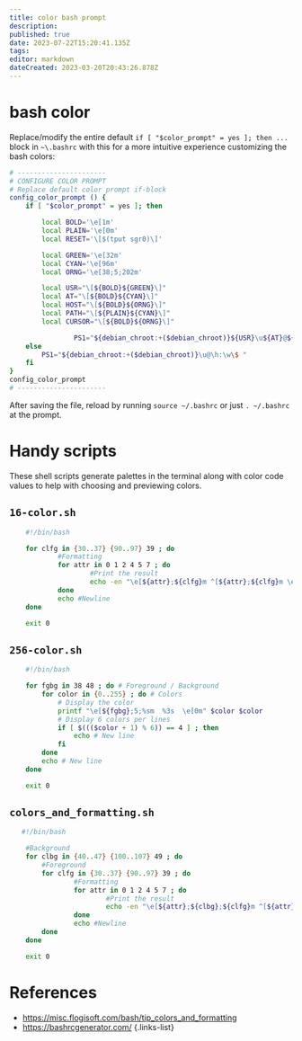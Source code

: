 ```yaml
---
title: color bash prompt
description: 
published: true
date: 2023-07-22T15:20:41.135Z
tags: 
editor: markdown
dateCreated: 2023-03-20T20:43:26.878Z
---
```


# bash color

Replace/modify the entire default `if [ "$color_prompt" = yes ]; then ...` block in `~\.bashrc` with this for a more intuitive experience customizing the bash colors:

```bash
# ----------------------
# CONFIGURE COLOR PROMPT
# Replace default color prompt if-block
config_color_prompt () {
    if [ "$color_prompt" = yes ]; then

        local BOLD='\e[1m'
        local PLAIN='\e[0m'
        local RESET='\[$(tput sgr0)\]'

        local GREEN='\e[32m'
        local CYAN='\e[96m'
        local ORNG='\e[38;5;202m'

        local USR="\[${BOLD}${GREEN}\]"
        local AT="\[${BOLD}${CYAN}\]"
        local HOST="\[${BOLD}${ORNG}\]"
        local PATH="\[${PLAIN}${CYAN}\]"
        local CURSOR="\[${BOLD}${ORNG}\]"

				PS1="${debian_chroot:+($debian_chroot)}${USR}\u${AT}@${HOST}\h${PATH} \w ${CURSOR}\$\[${PLAIN}\] "
    else
        PS1="${debian_chroot:+($debian_chroot)}\u@\h:\w\$ "
    fi
}
config_color_prompt
# ----------------------
```

After saving the file, reload by running `source ~/.bashrc` or just `. ~/.bashrc` at the prompt.

# Handy scripts
These shell scripts generate palettes in the terminal along with color code values to help with choosing and previewing colors.

## `16-color.sh`
```bash
    #!/bin/bash

    for clfg in {30..37} {90..97} 39 ; do
            #Formatting
            for attr in 0 1 2 4 5 7 ; do
                    #Print the result
                    echo -en "\e[${attr};${clfg}m ^[${attr};${clfg}m \e[0m"
            done
            echo #Newline
    done

    exit 0
```

## `256-color.sh`
```bash
    #!/bin/bash

    for fgbg in 38 48 ; do # Foreground / Background
        for color in {0..255} ; do # Colors
            # Display the color
            printf "\e[${fgbg};5;%sm  %3s  \e[0m" $color $color
            # Display 6 colors per lines
            if [ $((($color + 1) % 6)) == 4 ] ; then
                echo # New line
            fi
        done
        echo # New line
    done

    exit 0
```

##  `colors_and_formatting.sh`
```bash
   #!/bin/bash

    #Background
    for clbg in {40..47} {100..107} 49 ; do
        #Foreground
        for clfg in {30..37} {90..97} 39 ; do
                #Formatting
                for attr in 0 1 2 4 5 7 ; do
                        #Print the result
                        echo -en "\e[${attr};${clbg};${clfg}m ^[${attr};${clbg};${clfg}m \e[0m"
                done
                echo #Newline
        done
    done

    exit 0
```

# References
- https://misc.flogisoft.com/bash/tip_colors_and_formatting
- https://bashrcgenerator.com/
{.links-list}
